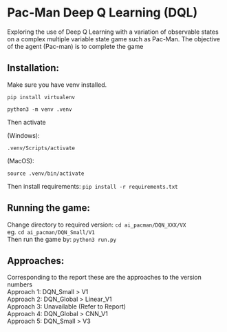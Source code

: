 # Pac-Man Deep Q Learning (DQL)
Exploring the use of Deep Q Learning with a variation of observable states on a complex multiple variable state game such as Pac-Man. The objective of the agent (Pac-man) is to complete the game

## Installation:
Make sure you have venv installed.  

```pip install virtualenv```  

```python3 -m venv .venv```

Then activate

(Windows):  

```.venv/Scripts/activate```  

(MacOS):  

```source .venv/bin/activate```

Then install requirements:
```pip install -r requirements.txt```

## Running the game:

Change directory to required version: ```cd ai_pacman/DQN_XXX/VX```  
eg.  ```cd ai_pacman/DQN_Small/V1```  
Then run the game by: ```python3 run.py```

## Approaches:  

Corresponding to the report these are the approaches to the version numbers  
Approach 1: DQN_Small > V1  
Approach 2: DQN_Global > Linear_V1  
Approach 3: Unavailable (Refer to Report)  
Approach 4: DQN_Global > CNN_V1  
Approach 5: DQN_Small > V3  
